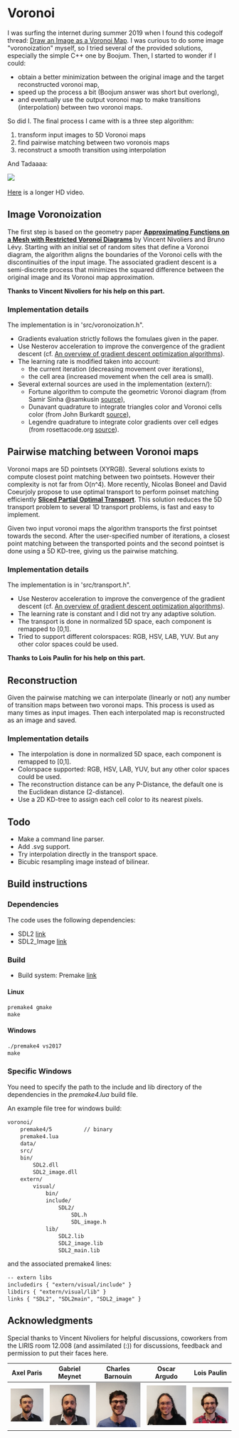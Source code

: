# Voronoi

I was surfing the internet during summer 2019 when I found this codegolf thread: [Draw an Image as a Voronoi Map](https://codegolf.stackexchange.com/questions/50299/draw-an-image-as-a-voronoi-map). I was curious to do some image "voronoization" myself, so I tried several of the provided solutions, especially the simple C++ one by Boojum. Then, I started to wonder if I could:
- obtain a better minimization between the original image and the target reconstructed voronoi map,
- speed up the process a bit (Boojum answer was short but overlong),
- and eventually use the output voronoi map to make transitions (interpolation) between two voronoi maps. 

So did I. The final process I came with is a three step algorithm:
1. transform input images to 5D Voronoi maps
2. find pairwise matching between two voronois maps
3. reconstruct a smooth transition using interpolation

And Tadaaaa:

![](data/output.gif)

[Here](data/output-lab-small.mp4) is a longer HD video. 

## Image Voronoization
The first step is based on the geometry paper [**Approximating Functions on a Mesh with Restricted Voronoï Diagrams**](http://alice.loria.fr/index.php/publications.html?redirect=0&Paper=VoronoiApprox@2013) by Vincent Nivoliers and Bruno Lévy. Starting with an initial set of random sites that define a Voronoi diagram, the algorithm aligns the boundaries of the Voronoi cells with the discontinuities of the input image. The associated gradient descent is a semi-discrete process that minimizes the squared difference between the original image and its Voronoi map approximation.

**Thanks to Vincent Nivoliers for his help on this part.**

### Implementation details
The implementation is in 'src/voronoization.h".
* Gradients evaluation strictly follows the fomulaes given in the paper.
* Use Nesterov acceleration to improve the convergence of the gradient descent (cf. [An overview of gradient descent optimization algorithms](https://arxiv.org/pdf/1609.04747.pdf)).
* The learning rate is modified taken into account:
    * the current iteration (decreasing movement over iterations),
    * the cell area (increased movement when the cell area is small).
* Several external sources are used in the implementation (extern/):
    * Fortune algorithm to compute the geometric Voronoi diagram (from Samir Sinha @samkusin [source](https://github.com/samkusin/gamelabs/tree/master/voronoi)),
    * Dunavant quadrature to integrate triangles color and Voronoi cells color (from John Burkardt [source](https://people.sc.fsu.edu/~jburkardt/cpp_src/triangle_dunavant_rule/triangle_dunavant_rule.html)),
    * Legendre quadrature to integrate color gradients over cell edges (from rosettacode.org [source](https://rosettacode.org/wiki/Numerical_integration/Gauss-Legendre_Quadrature)).

## Pairwise matching between Voronoi maps
Voronoi maps are 5D pointsets (XYRGB). Several solutions exists to compute closest point matching between two pointsets. However  their complexity is not far from O(n^4). More recently, Nicolas Boneel and David Coeurjoly propose to use optimal transport to perform poinset matching efficiently [**Sliced Partial Optimal Transport**](https://perso.liris.cnrs.fr/nbonneel/spot/).
This solution reduces the 5D transport problem to several 1D transport problems, is fast and easy to implement. 

Given two input voronoi maps the algorithm transports the first pointset towards the second. After the user-specified number of iterations, a closest point matching between the transported points and the second pointset is done using a 5D KD-tree, giving us the pairwise matching. 

### Implementation details
The implementation is in 'src/transport.h".
* Use Nesterov acceleration to improve the convergence of the gradient descent (cf. [An overview of gradient descent optimization algorithms](https://arxiv.org/pdf/1609.04747.pdf)).
* The learning rate is constant and I did not try any adaptive solution.
* The transport is done in normalized 5D space, each component is remapped to [0,1]. 
* Tried to support different colorspaces: RGB, HSV, LAB, YUV. But any other color spaces could be used. 

**Thanks to Lois Paulin for his help on this part.**

## Reconstruction
Given the pairwise matching we can interpolate (linearly or not) any number of transition maps between two voronoi maps. This process is used as many times as input images. Then each interpolated map is reconstructed as an image and saved.

### Implementation details
* The interpolation is done in normalized 5D space, each component is remapped to [0,1]. 
* Colorspace supported: RGB, HSV, LAB, YUV, but any other color spaces could be used. 
* The reconstruction distance can be any P-Distance, the default one is the Euclidean distance (2-distance).
* Use a 2D KD-tree to assign each cell color to its nearest pixels.

## Todo 
* Make a command line parser.
* Add .svg support.
* Try interpolation directly in the transport space.
* Bicubic resampling image instead of bilinear.

## Build instructions 

### Dependencies
The code uses the following dependencies:
* SDL2 [link](https://www.libsdl.org/download-2.0.php)
* SDL2_Image [link](https://www.libsdl.org/projects/SDL_image/)

### Build
* Build system: Premake [link](https://premake.github.io/download.html)

#### Linux
```
premake4 gmake
make
```

#### Windows
```
./premake4 vs2017 
make
```

### Specific Windows
You need to specify the path to the include and lib directory of the dependencies in the *premake4.lua* build file.

An example file tree for windows build:
```
voronoi/
    premake4/5          // binary
    premake4.lua
    data/
    src/
    bin/
        SDL2.dll
        SDL2_image.dll
    extern/
        visual/
            bin/
            include/
                SDL2/
                    SDL.h
                    SDL_image.h
            lib/
                SDL2.lib
                SDL2_image.lib
                SDL2_main.lib
```
and the associated premake4 lines:
```
-- extern libs
includedirs { "extern/visual/include" }
libdirs { "extern/visual/lib" }
links { "SDL2", "SDL2main", "SDL2_image" }
```

## Acknowledgments
Special thanks to Vincent Nivoliers for helpful discussions, coworkers from the LIRIS room 12.008 (and assimilated (:)) for discussions, feedback and permission to put their faces here.

|Axel Paris|Gabriel Meynet|Charles Barnouin|Oscar Argudo|Lois Paulin|
|:---:|:---:|:---:|:---:|:---:|
![](data/voronoi-0.png)|![](data/voronoi-3.png)|![](data/voronoi-2.png)|![](data/voronoi-5.png)|![](data/voronoi-4.png)|
